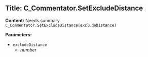 ## Title: C_Commentator.SetExcludeDistance

**Content:**
Needs summary.
`C_Commentator.SetExcludeDistance(excludeDistance)`

**Parameters:**
- `excludeDistance`
  - *number*